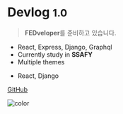 # Devlog <small>1.0</small>

> **FEDveloper**를 준비하고 있습니다.

- React, Express, Django, Graphql
- Currently study in **SSAFY**
- Multiple themes
* React, Django

[GitHub](https://github.com/dowookims)

![color](#181818)